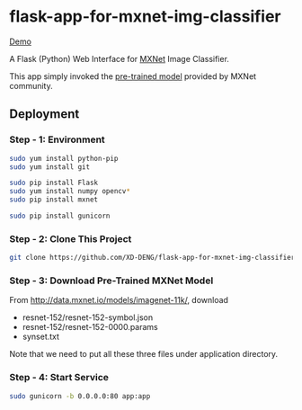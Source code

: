 # flask-app-for-mxnet-img-classifier

[Demo](http://side-1.seekingqed.com)

A Flask (Python) Web Interface for [MXNet](http://mxnet.io/) Image Classifier.

This app simply invoked the [pre-trained model](http://mxnet.io/tutorials/python/predict_image.html) provided by MXNet community. 

## Deployment

### Step - 1: Environment
```bash
sudo yum install python-pip
sudo yum install git

sudo pip install Flask
sudo yum install numpy opencv*
sudo pip install mxnet

sudo pip install gunicorn
```

### Step - 2: Clone This Project

```bash
git clone https://github.com/XD-DENG/flask-app-for-mxnet-img-classifier.git
```

### Step - 3: Download Pre-Trained MXNet Model

From http://data.mxnet.io/models/imagenet-11k/, download

- resnet-152/resnet-152-symbol.json
- resnet-152/resnet-152-0000.params
- synset.txt

Note that we need to put all these three files under application directory.

### Step - 4: Start Service

```bash
sudo gunicorn -b 0.0.0.0:80 app:app
```
